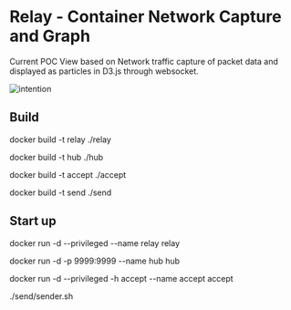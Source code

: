 
# Relay - Container Network Capture and Graph


Current POC View based on Network traffic capture of packet data and displayed as particles in D3.js through websocket.


![intention](https://github.com/clholzin/captis/blob/master/slides/images/relay_hub_many1.gif)




## Build

docker build -t relay ./relay

docker build -t hub ./hub

docker build -t accept ./accept

docker build -t send ./send



## Start up

docker run -d --privileged --name relay relay

docker run -d -p 9999:9999 --name hub hub

docker run -d --privileged -h accept --name accept accept 

./send/sender.sh
